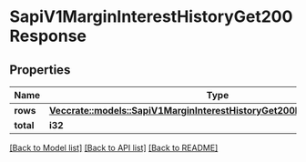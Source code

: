 # SapiV1MarginInterestHistoryGet200Response

## Properties

Name | Type | Description | Notes
------------ | ------------- | ------------- | -------------
**rows** | [**Vec<crate::models::SapiV1MarginInterestHistoryGet200ResponseRowsInner>**](_sapi_v1_margin_interestHistory_get_200_response_rows_inner.md) |  | 
**total** | **i32** |  | 

[[Back to Model list]](../README.md#documentation-for-models) [[Back to API list]](../README.md#documentation-for-api-endpoints) [[Back to README]](../README.md)


